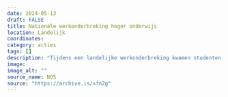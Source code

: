 ```yaml
---
date: 2024-05-13
draft: FALSE
title: Nationale werkonderbreking hoger onderwijs
location: Landelijk
coordinates: 
category: acties
tags: []
description: "Tijdens een landelijke werkonderbreking kwamen studenten en docenten van verschillende onderwijsintellingen in actie."
image: 
image_alt: ""
source_name: NOS
source: "https://archive.is/xfn2g"
---
```

